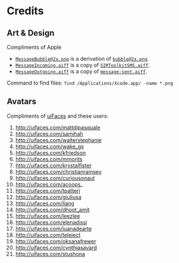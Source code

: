# Credits

## Art & Design

Compliments of Apple

* [`MessageBubble@2x.png`][1] is a derivation of <a href="file:///Applications/Xcode.app/Contents/Developer/Platforms/iPhoneSimulator.platform/Developer/SDKs/iPhoneSimulator7.1.sdk/System/Library/PrivateFrameworks/ChatKit.framework/bubble@2x.png"><code>bubble@2x.png</code></a>.
* [`MessageIncoming.aiff`][3] is a copy of <a href="file:///Applications/Xcode.app//Contents/Developer/Platforms/iPhoneSimulator.platform/Developer/SDKs/iPhoneSimulator7.1.sdk/System/Library/CoreServices/SpringBoard.app/SIMToolkitSMS.aiff"><code>SIMToolkitSMS.aiff</code></a>.
* [`MessageOutgoing.aiff`][5] is a copy of [`message-sent.aiff`][6].

Command to find files: `find /Applications/Xcode.app/ -name *.png`

## Avatars

Compliments of [uiFaces][7] and these users:

1. http://uifaces.com/mattdipasquale
2. http://uifaces.com/samihah
3. http://uifaces.com/walterstephanie
4. http://uifaces.com/wake_gs
5. http://uifaces.com/kfriedson
6. http://uifaces.com/mmorits
7. http://uifaces.com/krystalfister
8. http://uifaces.com/christianramsey
9. http://uifaces.com/curiousonaut
10. http://uifaces.com/acoops_
11. http://uifaces.com/tpatteri
12. http://uifaces.com/giuliusa
13. http://uifaces.com/liang
14. http://uifaces.com/dhoot_amit
15. http://uifaces.com/leezlee
16. http://uifaces.com/elenadissi
17. http://uifaces.com/juanadearte
18. http://uifaces.com/teleject
19. http://uifaces.com/oksanafrewer
20. http://uifaces.com/cynthiasavard
21. http://uifaces.com/stushona


[1]: https://github.com/acani/Chats/raw/master/Chats/Chats/Images.xcassets/MessageBubble.imageset/MessageBubble@2x.png
[3]: https://github.com/acani/Chats/raw/master/Chats/Chats/Resources/MessageIncoming.aiff
[5]: https://github.com/acani/Chats/raw/master/Chats/Chats/Resources/MessageOutgoing.aiff
[6]: https://github.com/oovoodev/iOS-SDK-Sample/blob/master/ooVooSample/JSMessagesViewController/Resources/Sounds/message-sent.aiff
[7]: http://uifaces.com
